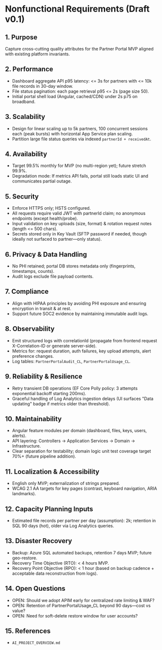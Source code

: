 # Nonfunctional Requirements (Draft v0.1)

## 1. Purpose
Capture cross-cutting quality attributes for the Partner Portal MVP aligned with existing platform invariants.

## 2. Performance
- Dashboard aggregate API p95 latency: <= 3s for partners with <= 10k file records in 30-day window.
- File status pagination: each page retrieval p95 <= 2s (page size 50).
- Initial portal shell load (Angular, cached/CDN) under 2s p75 on broadband.

## 3. Scalability
- Design for linear scaling up to 5k partners, 100 concurrent sessions each (peak bursts) with horizontal App Service plan scaling.
- Partition large file status queries via indexed `partnerId + receivedAt`.

## 4. Availability
- Target 99.5% monthly for MVP (no multi-region yet); future stretch 99.9%.
- Degradation mode: If metrics API fails, portal still loads static UI and communicates partial outage.

## 5. Security
- Enforce HTTPS only; HSTS configured.
- All requests require valid JWT with partnerId claim; no anonymous endpoints (except health/probe).
- Input validation on key uploads (size, format) & rotation request notes (length <= 500 chars).
- Secrets stored only in Key Vault (SFTP password if needed, though ideally not surfaced to partner—only status).

## 6. Privacy & Data Handling
- No PHI retained; portal DB stores metadata only (fingerprints, timestamps, counts).
- Audit logs exclude file payload contents.

## 7. Compliance
- Align with HIPAA principles by avoiding PHI exposure and ensuring encryption in transit & at rest.
- Support future SOC2 evidence by maintaining immutable audit logs.

## 8. Observability
- Emit structured logs with correlationId (propagate from frontend request X-Correlation-ID or generate server-side).
- Metrics for: request duration, auth failures, key upload attempts, alert preference changes.
- Log tables: `PartnerPortalAudit_CL`, `PartnerPortalUsage_CL`.

## 9. Reliability & Resilience
- Retry transient DB operations (EF Core Polly policy: 3 attempts exponential backoff starting 200ms).
- Graceful handling of Log Analytics ingestion delays (UI surfaces "Data updating" badge if metrics older than threshold).

## 10. Maintainability
- Angular feature modules per domain (dashboard, files, keys, users, alerts).
- API layering: Controllers -> Application Services -> Domain -> Infrastructure.
- Clear separation for testability; domain logic unit test coverage target 70%+ (future pipeline addition).

## 11. Localization & Accessibility
- English only MVP; externalization of strings prepared.
- WCAG 2.1 AA targets for key pages (contrast, keyboard navigation, ARIA landmarks).

## 12. Capacity Planning Inputs
- Estimated file records per partner per day (assumption): 2k; retention in SQL 90 days (hot), older via Log Analytics queries.

## 13. Disaster Recovery
- Backup: Azure SQL automated backups, retention 7 days MVP; future geo-restore.
- Recovery Time Objective (RTO): < 4 hours MVP.
- Recovery Point Objective (RPO): < 1 hour (based on backup cadence + acceptable data reconstruction from logs).

## 14. Open Questions
- OPEN: Should we adopt APIM early for centralized rate limiting & WAF?
- OPEN: Retention of PartnerPortalUsage_CL beyond 90 days—cost vs value?
- OPEN: Need for soft-delete restore window for user accounts?

## 15. References
- `AI_PROJECT_OVERVIEW.md`
